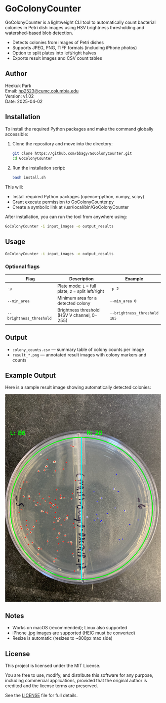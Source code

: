 # GoColonyCounter

GoColonyCounter is a lightweight CLI tool to automatically count bacterial colonies in Petri dish images using HSV brightness thresholding and watershed-based blob detection.

- Detects colonies from images of Petri dishes
- Supports JPEG, PNG, TIFF formats (including iPhone photos)
- Option to split plates into left/right halves
- Exports result images and CSV count tables

## Author

Heekuk Park  
Email: hp2523@cumc.columbia.edu  
Version: v1.02  
Date: 2025-04-02

## Installation

To install the required Python packages and make the command globally accessible:

1. Clone the repository and move into the directory:
    ```bash
    git clone https://github.com/bbagy/GoColonyCounter.git
    cd GoColonyCounter
    ```

2. Run the installation script:
    ```bash
    bash install.sh
    ```

This will:
- Install required Python packages (opencv-python, numpy, scipy)
- Grant execute permission to GoColonyCounter.py
- Create a symbolic link at /usr/local/bin/GoColonyCounter

After installation, you can run the tool from anywhere using:
```bash
GoColonyCounter -i input_images -o output_results
```

## Usage

```bash
GoColonyCounter -i input_images -o output_results
```

### Optional flags

| Flag | Description | Example |
|------|-------------|---------|
| `-p` | Plate mode: `1` = full plate, `2` = split left/right | `-p 2` |
| `--min_area` | Minimum area for a detected colony | `--min_area 0` |
| `--brightness_threshold` | Brightness threshold (HSV V channel, 0–255) | `--brightness_threshold 185` |

## Output

- `colony_counts.csv` — summary table of colony counts per image  
- `result_*.png` — annotated result images with colony markers and counts


## Example Output

Here is a sample result image showing automatically detected colonies:

![Result Example](example_images/result_IMG_04830.png)


## Notes

- Works on macOS (recommended); Linux also supported
- iPhone .jpg images are supported (HEIC must be converted)
- Resize is automatic (resizes to ~800px max side)

## License

This project is licensed under the MIT License.

You are free to use, modify, and distribute this software for any purpose, including commercial applications, provided that the original author is credited and the license terms are preserved.

See the [LICENSE](LICENSE) file for full details.

